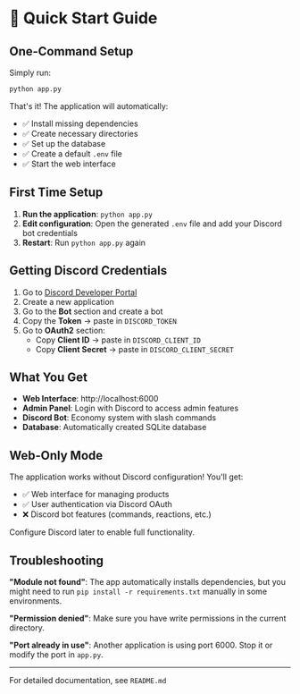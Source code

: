 # 🚀 Quick Start Guide

## One-Command Setup

Simply run:

```bash
python app.py
```

That's it! The application will automatically:
- ✅ Install missing dependencies
- ✅ Create necessary directories
- ✅ Set up the database
- ✅ Create a default `.env` file
- ✅ Start the web interface

## First Time Setup

1. **Run the application**: `python app.py`
2. **Edit configuration**: Open the generated `.env` file and add your Discord bot credentials
3. **Restart**: Run `python app.py` again

## Getting Discord Credentials

1. Go to [Discord Developer Portal](https://discord.com/developers/applications)
2. Create a new application
3. Go to the **Bot** section and create a bot
4. Copy the **Token** → paste in `DISCORD_TOKEN`
5. Go to **OAuth2** section:
   - Copy **Client ID** → paste in `DISCORD_CLIENT_ID`
   - Copy **Client Secret** → paste in `DISCORD_CLIENT_SECRET`

## What You Get

- **Web Interface**: http://localhost:6000
- **Admin Panel**: Login with Discord to access admin features
- **Discord Bot**: Economy system with slash commands
- **Database**: Automatically created SQLite database

## Web-Only Mode

The application works without Discord configuration! You'll get:
- ✅ Web interface for managing products
- ✅ User authentication via Discord OAuth
- ❌ Discord bot features (commands, reactions, etc.)

Configure Discord later to enable full functionality.

## Troubleshooting

**"Module not found"**: The app automatically installs dependencies, but you might need to run `pip install -r requirements.txt` manually in some environments.

**"Permission denied"**: Make sure you have write permissions in the current directory.

**"Port already in use"**: Another application is using port 6000. Stop it or modify the port in `app.py`.

---

For detailed documentation, see `README.md` 
